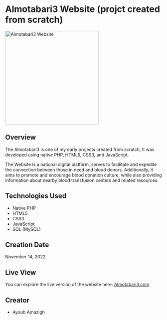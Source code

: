 # Almotabari3 Website (projct created from scratch)

<img src="https://elmotabari3.000webhostapp.com/assest/_images/logo-donation.png" alt="Almotabari3 Website" height="300">

## Overview

The Almotabari3 is one of my early projects created from scratch, It was developed using native PHP, HTML5, CSS3, and JavaScript. 

The  Website is a national digital platform, serves  to facilitate and expedite the connection between those in need and blood donors. Additionally, it aims to promote and encourage blood donation culture, while also providing information about nearby blood transfusion centers and related resources.

## Technologies Used

- Native PHP
- HTML5
- CSS3
- JavaScript
- SQL (MySQL)

## Creation Date

November 14, 2022

## Live View

You can explore the live version of the website here: [Almotabari3.com](https://ayoubprojects.000webhostapp.com/Elmotabari3/)

## Creator

- Ayoub Amazigh
